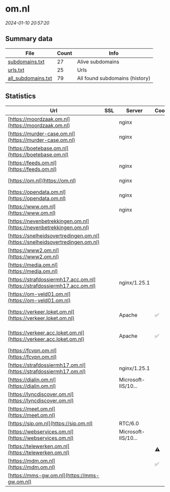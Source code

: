 # om.nl
*2024-01-10 20:57:20*
## Summary data
| File       | Count | Info |
|------------|-------|------|
|[subdomains.txt](/data/om.nl/subdomains.txt)|27|Alive subdomains|
|[urls.txt](/data/om.nl/urls.txt)|25|Urls|
|[all_subdomains.txt](/data/om.nl/all_subdomains.txt)|79|All found subdomains (history)|
## Statistics
| Url | SSL | Server | Cookie | HSTS | CSP | XFO | XXP | RP | Tech |Title |
|------------|-------|------|------|------|------|------|------|------|------|------|
|[https://moordzaak.om.nl](https://moordzaak.om.nl)| |nginx| | | | | |:white_check_mark: |Heroku Nginx|OM Moordgame|
|[https://murder-case.om.nl](https://murder-case.om.nl)| |nginx| | | | | |:white_check_mark: |Heroku Nginx|OM Moordgame|
|[https://boetebase.om.nl](https://boetebase.om.nl)| || | | |:white_check_mark: | |:white_check_mark: |Microsoft ASP.NE...|Boetebase - Open...|
|[https://feeds.om.nl](https://feeds.om.nl)| |nginx| |:white_check_mark: | |:white_check_mark: |:white_check_mark: |:white_check_mark: |HSTS Nginx||
|[https://om.nl](https://om.nl)| |nginx| |:white_check_mark: |:warning: |:white_check_mark: |:white_check_mark: |:white_check_mark: |HSTS Nginx|301 Moved Perman...|
|[https://opendata.om.nl](https://opendata.om.nl)| |nginx| |:white_check_mark: | |:white_check_mark: |:white_check_mark: |:white_check_mark: |HSTS Nginx||
|[https://www.om.nl](https://www.om.nl)| |nginx| |:white_check_mark: |:warning: |:white_check_mark: |:white_check_mark: |:white_check_mark: |Bloomreach HSTS...|Home | Openbaar...|
|[https://nevenbetrekkingen.om.nl](https://nevenbetrekkingen.om.nl)| || | | |:white_check_mark: | |:white_check_mark: |Microsoft ASP.NE...|Nevenbetrekkinge...|
|[https://snelheidsovertredingen.om.nl](https://snelheidsovertredingen.om.nl)| || | | |:white_check_mark: | |:white_check_mark: |Microsoft ASP.NE...|Tarieven snelhei...|
|[https://www2.om.nl](https://www2.om.nl)| || | | | | |:white_check_mark: ||Not Found|
|[https://media.om.nl](https://media.om.nl)| || |:white_check_mark: | | | |:white_check_mark: |HSTS||
|[https://strafdossiermh17.acc.om.nl](https://strafdossiermh17.acc.om.nl)| |nginx/1.25.1| | | | | |:white_check_mark: |HSTS Nginx:1.25....|Strafdossier MH1...|
|[https://om-veld01.om.nl](https://om-veld01.om.nl)| || |:white_check_mark: | |:white_check_mark: |:white_check_mark: |:white_check_mark: |HSTS Microsoft A...||
|[https://verkeer.loket.om.nl](https://verkeer.loket.om.nl)| |Apache|:white_check_mark: |:white_check_mark: |:white_check_mark: | |:white_check_mark: |Apache HTTP Serv...|301 Moved Perman...|
|[https://verkeer.acc.loket.om.nl](https://verkeer.acc.loket.om.nl)| |Apache|:white_check_mark: |:white_check_mark: |:white_check_mark: | |:white_check_mark: |Apache HTTP Serv...|301 Moved Perman...|
|[https://fcvpn.om.nl](https://fcvpn.om.nl)| || |:white_check_mark: | |:white_check_mark: |:white_check_mark: |:white_check_mark: |HSTS Microsoft A...||
|[https://strafdossiermh17.om.nl](https://strafdossiermh17.om.nl)| |nginx/1.25.1| | | | | |:white_check_mark: |HSTS Nginx:1.25....|Strafdossier MH1...|
|[https://dialin.om.nl](https://dialin.om.nl)| |Microsoft-IIS/10...| | | | | |:white_check_mark: |HSTS IIS:10.0 Wi...|Conferencing Dia...|
|[https://lyncdiscover.om.nl](https://lyncdiscover.om.nl)| || | | | | |:white_check_mark: |||
|[https://meet.om.nl](https://meet.om.nl)| || | | | | |:white_check_mark: |HSTS|Skype for Busine...|
|[https://sip.om.nl](https://sip.om.nl)| |RTC/6.0| |:white_check_mark: | | | |:white_check_mark: |HSTS||
|[https://webservices.om.nl](https://webservices.om.nl)| |Microsoft-IIS/10...| | | | | |:white_check_mark: |HSTS IIS:10.0 Wi...||
|[https://telewerken.om.nl](https://telewerken.om.nl)| ||:warning: |:white_check_mark: | |:white_check_mark: |:white_check_mark: |:white_check_mark: |Microsoft ASP.NE...||
|[https://mdm.om.nl](https://mdm.om.nl)| ||:white_check_mark: |:white_check_mark: |:white_check_mark: |:white_check_mark: |:white_check_mark: |||
|[https://mms-gw.om.nl](https://mms-gw.om.nl)| || |:white_check_mark: | |:white_check_mark: |:white_check_mark: |:white_check_mark: |HSTS Microsoft A...||